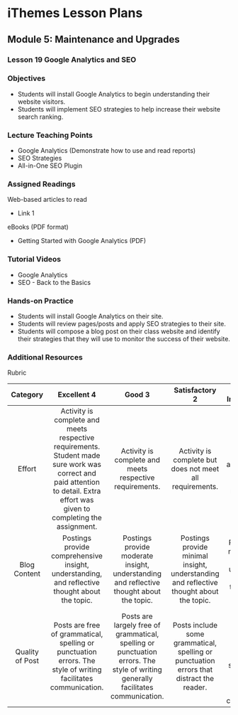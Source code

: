 iThemes Lesson Plans
==================

Module 5: Maintenance and Upgrades
--------------------------

### Lesson 19 Google Analytics and SEO

### Objectives

* Students will install Google Analytics to begin understanding their website visitors.
* Students will implement SEO strategies to help increase their website search ranking.

### Lecture Teaching Points

- Google Analytics (Demonstrate how to use and read reports)
- SEO Strategies
- All-in-One SEO Plugin

### Assigned Readings

Web-based articles to read

* Link 1

eBooks (PDF format)

* Getting Started with Google Analytics (PDF)

### Tutorial Videos

* Google Analytics
* SEO - Back to the Basics

### Hands-on Practice

* Students will install Google Analytics on their site.
* Students will review pages/posts and apply SEO strategies to their site.
* Students will compose a blog post on their class website and identify their strategies that they will use to monitor the success of their website.

### Additional Resources

Rubric

| **Category** | **Excellent 4** | **Good 3** | **Satisfactory 2** | **Needs Improvement 1** | **Points Received** |
|:------------:|:---------------:|:----------:|:------------------:|:-----------:|:------------:|
| Effort | Activity is complete and meets respective requirements. Student made sure work was correct and paid attention to detail. Extra effort was given to completing the assignment. | Activity is complete and meets respective requirements. | Activity is complete but does not meet all requirements. | Activity is incomplete and/or does not meet respective requirements.| |
| Blog Content | Postings provide comprehensive insight, understanding, and reflective thought about the topic. | Postings provide moderate insight, understanding and reflective thought about the topic. | Postings provide minimal insight, understanding and reflective thought about the topic. | Postings show no evidence of insight, understanding or reflective thought about the topic. | |
| Quality of Post | Posts are free of grammatical, spelling or punctuation errors.  The style of writing facilitates communication. | Posts are largely free of grammatical, spelling or punctuation errors.  The style of writing generally facilitates communication. | Posts include some grammatical, spelling or punctuation errors that distract the reader. | Posts contain numerous grammatical, spelling or punctuation errors.  The style of writing does not facilitate effective communication. | |